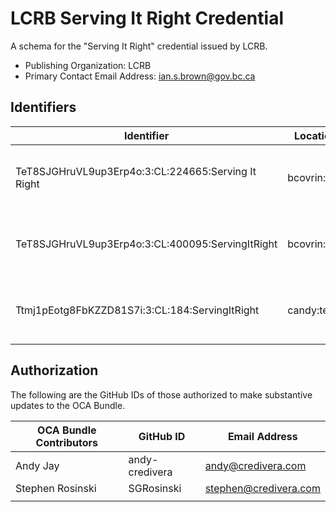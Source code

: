 # LCRB Serving It Right Credential

A schema for the "Serving It Right" credential issued by LCRB.

- Publishing Organization: LCRB
- Primary Contact Email Address: ian.s.brown@gov.bc.ca

## Identifiers

| Identifier                                         | Location     | Watermark                                               | URL                                                            |
| -------------------------------------------------- | ------------ | ------------------------------------------------------- | -------------------------------------------------------------- |
| TeT8SJGHruVL9up3Erp4o:3:CL:224665:Serving It Right | bcovrin:test | { "en": "NON-PRODUCTION", "fr": "NON-PRODUCTION (FR)" } | http://test.bcovrin.vonx.io:3707/tx/BCOVRIN_TEST/domain/224671 |     
| TeT8SJGHruVL9up3Erp4o:3:CL:400095:ServingItRight   | bcovrin:test | { "en": "NON-PRODUCTION", "fr": "NON-PRODUCTION (FR)" } | http://test.bcovrin.vonx.io:3707/tx/BCOVRIN_TEST/domain/400103 |     
| Ttmj1pEotg8FbKZZD81S7i:3:CL:184:ServingItRight     | candy:test   | { "en": "NON-PRODUCTION", "fr": "NON-PRODUCTION (FR)" } | https://candyscan.idlab.org/tx/CANDY_TEST/domain/185           |     

## Authorization

The following are the GitHub IDs of those authorized to make substantive updates to the OCA Bundle.

| OCA Bundle Contributors | GitHub ID  | Email Address            |
| ----------------------- | ---------- | ------------------------ |
| Andy Jay                | andy-credivera | andy@credivera.com       |
| Stephen Rosinski        | SGRosinski | stephen@credivera.com    |
|                         |            |                          |
